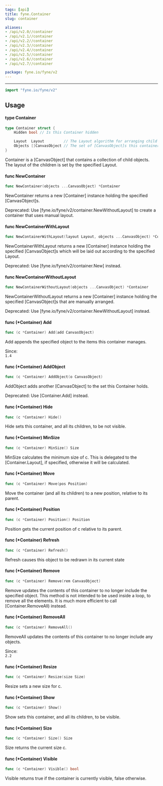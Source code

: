 ```yaml
---
tags: [api]
title: fyne.Container
slug: container

aliases:
- /api/v2.0//container
- /api/v2.1//container
- /api/v2.2//container
- /api/v2.3//container
- /api/v2.4//container
- /api/v2.5//container
- /api/v2.6//container
- /api/v2.7//container

package: fyne.io/fyne/v2
---
```



---
```go
import "fyne.io/fyne/v2"
```

## Usage

#### type Container

```go
type Container struct {
	Hidden bool // Is this Container hidden

	Layout  Layout         // The Layout algorithm for arranging child [CanvasObject]s
	Objects []CanvasObject // The set of [CanvasObject]s this container holds
}
```

Container is a [CanvasObject] that contains a collection of child objects. The layout of the children is set by the specified Layout.

#### func  NewContainer

```go
func NewContainer(objects ...CanvasObject) *Container
```
NewContainer returns a new [Container] instance holding the specified [CanvasObject]s.


<div class="deprecated">
Deprecated: Use [fyne.io/fyne/v2/container.NewWithoutLayout] to create a container that uses manual layout.</div>

#### func  NewContainerWithLayout

```go
func NewContainerWithLayout(layout Layout, objects ...CanvasObject) *Container
```
NewContainerWithLayout returns a new [Container] instance holding the specified [CanvasObject]s which will be laid out according to the specified Layout.


<div class="deprecated">
Deprecated: Use [fyne.io/fyne/v2/container.New] instead.</div>

#### func  NewContainerWithoutLayout

```go
func NewContainerWithoutLayout(objects ...CanvasObject) *Container
```
NewContainerWithoutLayout returns a new [Container] instance holding the specified [CanvasObject]s that are manually arranged.


<div class="deprecated">
Deprecated: Use [fyne.io/fyne/v2/container.NewWithoutLayout] instead.</div>

#### func (*Container) Add

```go
func (c *Container) Add(add CanvasObject)
```
Add appends the specified object to the items this container manages.


<div class="since">Since: <code>
1.4</code></div>

#### func (*Container) AddObject

```go
func (c *Container) AddObject(o CanvasObject)
```
AddObject adds another [CanvasObject] to the set this Container holds.


<div class="deprecated">
Deprecated: Use [Container.Add] instead.</div>

#### func (*Container) Hide

```go
func (c *Container) Hide()
```
Hide sets this container, and all its children, to be not visible.

#### func (*Container) MinSize

```go
func (c *Container) MinSize() Size
```
MinSize calculates the minimum size of c. This is delegated to the [Container.Layout], if specified, otherwise it will be calculated.

#### func (*Container) Move

```go
func (c *Container) Move(pos Position)
```
Move the container (and all its children) to a new position, relative to its parent.

#### func (*Container) Position

```go
func (c *Container) Position() Position
```
Position gets the current position of c relative to its parent.

#### func (*Container) Refresh

```go
func (c *Container) Refresh()
```
Refresh causes this object to be redrawn in its current state

#### func (*Container) Remove

```go
func (c *Container) Remove(rem CanvasObject)
```
Remove updates the contents of this container to no longer include the specified object. This method is not intended to be used inside a loop, to remove all the elements. It is much more efficient to call [Container.RemoveAll) instead.

#### func (*Container) RemoveAll

```go
func (c *Container) RemoveAll()
```
RemoveAll updates the contents of this container to no longer include any objects.


<div class="since">Since: <code>
2.2</code></div>

#### func (*Container) Resize

```go
func (c *Container) Resize(size Size)
```
Resize sets a new size for c.

#### func (*Container) Show

```go
func (c *Container) Show()
```
Show sets this container, and all its children, to be visible.

#### func (*Container) Size

```go
func (c *Container) Size() Size
```
Size returns the current size c.

#### func (*Container) Visible

```go
func (c *Container) Visible() bool
```
Visible returns true if the container is currently visible, false otherwise.
